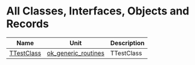 # All Classes, Interfaces, Objects and Records


| Name | Unit | Description |
|---|---|---|
| [TTestClass](ok_generic_routines.TTestClass.md) | [ok_generic_routines](ok_generic_routines.md) | TTestClass |
